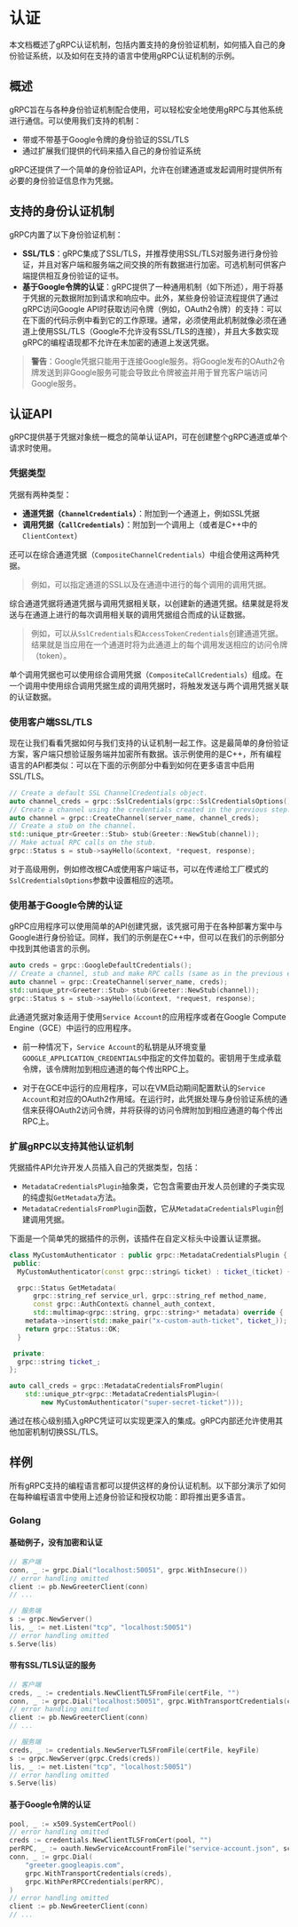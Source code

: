 # 认证

本文档概述了gRPC认证机制，包括内置支持的身份验证机制，如何插入自己的身份验证系统，以及如何在支持的语言中使用gRPC认证机制的示例。

## 概述

gRPC旨在与各种身份验证机制配合使用，可以轻松安全地使用gRPC与其他系统进行通信。可以使用我们支持的机制：

- 带或不带基于Google令牌的身份验证的SSL/TLS  
- 通过扩展我们提供的代码来插入自己的身份验证系统

gRPC还提供了一个简单的身份验证API，允许在创建通道或发起调用时提供所有必要的身份验证信息作为凭据。

## 支持的身份认证机制

gRPC内置了以下身份验证机制：

- **SSL/TLS**：gRPC集成了SSL/TLS，并推荐使用SSL/TLS对服务进行身份验证，并且对客户端和服务端之间交换的所有数据进行加密。可选机制可供客户端提供相互身份验证的证书。
- **基于Google令牌的认证**：gRPC提供了一种通用机制（如下所述），用于将基于凭据的元数据附加到请求和响应中。此外，某些身份验证流程提供了通过gRPC访问Google API时获取访问令牌（例如，OAuth2令牌）的支持：可以在下面的代码示例中看到它的工作原理。通常，必须使用此机制就像必须在通道上使用SSL/TLS（Google不允许没有SSL/TLS的连接），并且大多数实现gRPC的编程语现都不允许在未加密的通道上发送凭据。

> **警告**：Google凭据只能用于连接Google服务。将Google发布的OAuth2令牌发送到非Google服务可能会导致此令牌被盗并用于冒充客户端访问Google服务。

## 认证API

gRPC提供基于凭据对象统一概念的简单认证API，可在创建整个gRPC通道或单个请求时使用。

### 凭据类型

凭据有两种类型：

- **通道凭据（`ChannelCredentials`）**：附加到一个通道上，例如SSL凭据
- **调用凭据（`CallCredentials`）**：附加到一个调用上（或者是C++中的`ClientContext`）

还可以在综合通道凭据（`CompositeChannelCredentials`）中组合使用这两种凭据。

> 例如，可以指定通道的SSL以及在通道中进行的每个调用的调用凭据。

综合通道凭据将通道凭据与调用凭据相关联，以创建新的通道凭据。结果就是将发送与在通道上进行的每次调用相关联的调用凭据组合而成的认证数据。

> 例如，可以从`SslCredentials`和`AccessTokenCredentials`创建通道凭据。结果就是当应用在一个通道时将为此通道上的每个调用发送相应的访问令牌（token）。

单个调用凭据也可以使用综合调用凭据（`CompositeCallCredentials`）组成。在一个调用中使用综合调用凭据生成的调用凭据时，将触发发送与两个调用凭据关联的认证数据。

### 使用客户端SSL/TLS

现在让我们看看凭据如何与我们支持的认证机制一起工作。这是最简单的身份验证方案，客户端只想验证服务端并加密所有数据。该示例使用的是C++，所有编程语言的API都类似：可以在下面的示例部分中看到如何在更多语言中启用SSL/TLS。

```c++
// Create a default SSL ChannelCredentials object.
auto channel_creds = grpc::SslCredentials(grpc::SslCredentialsOptions());
// Create a channel using the credentials created in the previous step.
auto channel = grpc::CreateChannel(server_name, channel_creds);
// Create a stub on the channel.
std::unique_ptr<Greeter::Stub> stub(Greeter::NewStub(channel));
// Make actual RPC calls on the stub.
grpc::Status s = stub->sayHello(&context, *request, response);
```

对于高级用例，例如修改根CA或使用客户端证书，可以在传递给工厂模式的`SslCredentialsOptions`参数中设置相应的选项。

### 使用基于Google令牌的认证

gRPC应用程序可以使用简单的API创建凭据，该凭据可用于在各种部署方案中与Google进行身份验证。同样，我们的示例是在C++中，但可以在我们的示例部分中找到其他语言的示例。

```c++
auto creds = grpc::GoogleDefaultCredentials();
// Create a channel, stub and make RPC calls (same as in the previous example)
auto channel = grpc::CreateChannel(server_name, creds);
std::unique_ptr<Greeter::Stub> stub(Greeter::NewStub(channel));
grpc::Status s = stub->sayHello(&context, *request, response);
```

此通道凭据对象适用于使用`Service Account`的应用程序或者在Google Compute Engine（GCE）中运行的应用程序。

- 前一种情况下，`Service Account`的私钥是从环境变量`GOOGLE_APPLICATION_CREDENTIALS`中指定的文件加载的。密钥用于生成承载令牌，该令牌附加到相应通道的每个传出RPC上。

- 对于在GCE中运行的应用程序，可以在VM启动期间配置默认的`Service Account`和对应的OAuth2作用域。在运行时，此凭据处理与身份验证系统的通信来获得OAuth2访问令牌，并将获得的访问令牌附加到相应通道的每个传出RPC上。

### 扩展gRPC以支持其他认证机制

凭据插件API允许开发人员插入自己的凭据类型，包括：

- `MetadataCredentialsPlugin`抽象类，它包含需要由开发人员创建的子类实现的纯虚拟`GetMetadata`方法。
- `MetadataCredentialsFromPlugin`函数，它从`MetadataCredentialsPlugin`创建调用凭据。
  
下面是一个简单凭的据插件的示例，该插件在自定义标头中设置认证票据。

```c++
class MyCustomAuthenticator : public grpc::MetadataCredentialsPlugin {
 public:
  MyCustomAuthenticator(const grpc::string& ticket) : ticket_(ticket) {}

  grpc::Status GetMetadata(
      grpc::string_ref service_url, grpc::string_ref method_name,
      const grpc::AuthContext& channel_auth_context,
      std::multimap<grpc::string, grpc::string>* metadata) override {
    metadata->insert(std::make_pair("x-custom-auth-ticket", ticket_));
    return grpc::Status::OK;
  }

 private:
  grpc::string ticket_;
};

auto call_creds = grpc::MetadataCredentialsFromPlugin(
    std::unique_ptr<grpc::MetadataCredentialsPlugin>(
        new MyCustomAuthenticator("super-secret-ticket")));
```

通过在核心级别插入gRPC凭证可以实现更深入的集成。gRPC内部还允许使用其他加密机制切换SSL/TLS。

## 样例

所有gRPC支持的编程语言都可以提供这样的身份认证机制。以下部分演示了如何在每种编程语言中使用上述身份验证和授权功能：即将推出更多语言。

### Golang

#### 基础例子，没有加密和认证

```go
// 客户端
conn, _ := grpc.Dial("localhost:50051", grpc.WithInsecure())
// error handling omitted
client := pb.NewGreeterClient(conn)
// ...

// 服务端
s := grpc.NewServer()
lis, _ := net.Listen("tcp", "localhost:50051")
// error handling omitted
s.Serve(lis)
```

#### 带有SSL/TLS认证的服务

```go
// 客户端
creds, _ := credentials.NewClientTLSFromFile(certFile, "")
conn, _ := grpc.Dial("localhost:50051", grpc.WithTransportCredentials(creds))
// error handling omitted
client := pb.NewGreeterClient(conn)
// ...

// 服务端
creds, _ := credentials.NewServerTLSFromFile(certFile, keyFile)
s := grpc.NewServer(grpc.Creds(creds))
lis, _ := net.Listen("tcp", "localhost:50051")
// error handling omitted
s.Serve(lis)
```

#### 基于Google令牌的认证

```go
pool, _ := x509.SystemCertPool()
// error handling omitted
creds := credentials.NewClientTLSFromCert(pool, "")
perRPC, _ := oauth.NewServiceAccountFromFile("service-account.json", scope)
conn, _ := grpc.Dial(
    "greeter.googleapis.com",
    grpc.WithTransportCredentials(creds),
    grpc.WithPerRPCCredentials(perRPC),
)
// error handling omitted
client := pb.NewGreeterClient(conn)
// ...
```

